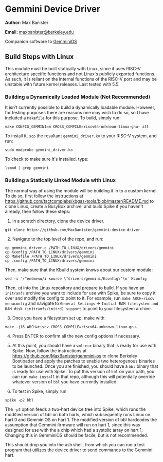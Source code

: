 # Gemmini Device Driver

**Author:** Max Banister

**Email:** maxbanister@berkeley.edu

Companion software to [GemminiOS](https://github.com/MaxBanister/gemmini-os)

## Build Steps with Linux

This module must be built statically with Linux, since it uses RISC-V architecture specific functions and not Linux's publicly exported functions. As such, it is reliant on the internal functions of the RISC-V port and may be unstable with future kernel releases. Last tested with 5.5.

### Building a Dynamically Loaded Module (Not Recommended)

It isn't currently possible to build a dynamically loadable module. However, for testing purposes there are reasons one may wish to do so, so I have included a `Makefile` for this purpose. To build, simply run:

```
make CONFIG_GEMMINI=m CROSS_COMPILE=riscv64-unknown-linux-gnu- all
```

To install it, `scp` the resultant `gemmini_driver.ko` to your RISC-V system, and run:

```
sudo modprobe gemmini_driver.ko
```

To check to make sure it's installed, type:

```
lsmod | grep gemmini
```

### Building a Statically Linked Module with Linux

The normal way of using the module will be building it in to a custom kernel. To do so, first follow the instructions at https://github.com/tactcomplabs/xbgas-tools/blob/master/README.md to clone Linux, create a BusyBox archive, and build Spike if you haven't already, then follow these steps:

1. In a scratch directory, clone the device driver.

```
git clone https://github.com/MaxBanister/gemmini-device-driver
```

2. Navigate to the top level of the repo, and run:

```
cp gemmini_driver.c /PATH_TO_LINUX/drivers/gemmini
cp Kconfig /PATH_TO_LINUX/drivers/gemmini
cp Makefile /PATH_TO_LINUX/drivers/gemmini
cp .config /PATH_TO_LINUX/drivers/gemmini
```

Then, make sure that the Kbuild system knows about our custom module:

```
sed -i '/^endmenu/i source \"drivers/gemmini/Kconfig\"\n' Kconfig
```


Then, `cd` into the Linux repository and prepare to build. If you have an `initramfs` archive you want to include for use with Spike, be sure to copy it over and modify the config to point to it. For example, run `make ARCH=riscv menuconfig` and navigate to `General Settings` -> `Initial RAM filesystem and RAM disk (initramfs/initrd) support` to point to your filesystem archive.

3. Once you have a filesystem set up, make with:

```
make -j16 ARCH=riscv CROSS_COMPILE=riscv64-unknown-linux-gnu-
```

4. Press ENTER to confirm all the new config options if necessary.

5. At this point, you should have a `vmlinux` binary that is ready for use with Spike. Now, follow the instructions at https://github.com/MaxBanister/gemmini-os to clone Berkeley Bootloader and apply the patches to enable two heterogenous binaries to be launched. Once you are finished, you should have a `bbl` binary that is ready for use with Spike. To put this version of `bbl` on your path, you can run `make install` in that repo, although this will potentially override whatever version of `bbl` you have currently installed.

6. To test in Spike, simply run:

```
spike -p2 bbl
```

The `-p2` option feeds a two-hart device tree into Spike, which runs the modified version of bbl on both harts, which subsequently runs Linux on hart 0 and GemminiOS on hart 1. The modified version of bbl hardcodes the assumption that Gemmini firmware will run on hart 1, since this was designed for use with the a chip which had a systolic array on hart 1. Changing this in GemminiOS should be facile, but is not recommended.

This should drop you into the ash shell, from which you can run a test program that utilizes the device driver to send commands to the Gemmini hart.
